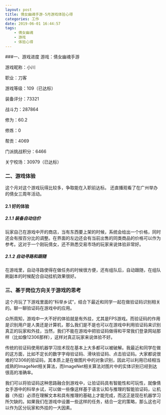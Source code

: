 ```yaml
---
layout: post
title: 倩女幽魂手游-5月游戏体验心得
categories: 工作
date: 2019-06-01 16:44:57
tags:
    - 倩女幽魂
    - 游戏
    - 体验心得
---
```

###一、游戏进度
游戏：倩女幽魂手游

游戏昵称：小川

职业：刀客

游戏等级：109（已达标）

装备评分：73321

战斗力：287864

修为：60.2
<!--more-->
修炼：0

帮贡：4069

门派挑战积分：6466

关宁校场：30979（已达标）

### 二、游戏体验
这个月对这个游戏玩得比较多，争取能在入职前达标。
还直播观看了在广州举办的倩女三周年活动。
#### 2.1 好的体验
##### 2.1.1 装备自动估价
玩家自己在游戏中开的商店，当有东西要上架的时候，系统会给出一个价格，同时还会有按百分比的调整。在界面的左边还会有当前出售的同类商品的价格可以作为参考。这对于一个刚玩倩女，还不熟悉交易市场的玩家来说体验非常好。
##### 2.1.2 自动寻路和跟随
在游戏里，自动寻路使得在做任务的时候很方便，还有组队后，自动跟随，在组队刷副本的时候配合自动挂机效果很好。

### 三、基于岗位方向关于游戏的思考
这个月玩了下游戏里面的“科举乡试”，结合下最近和同学一起在做验证码识别相关的。聊一聊验证码在游戏中的应用。

众所周知，游戏中一大不好的体验就是有外挂，尤其是FPS游戏。而验证码的作用是识别用户是人类还是计算机，那么我们是不是也可以在游戏中利用验证码来识别真正的玩家和外挂，当然，我们不能在游戏中把验证码做得和平常我们登录网站那样（比如像12306那样），这样对真正玩家来说体验不好。

传统的验证码使用机器学习技术现在基本上大多都可以被破解。我最近和同学在做的这方面，比如不定长的数字字母验证码、滑块验证码、点击验证码。大家都说很难的12306的验证码，其本质上是在做图片中的对象识别，因此可以利用已经相当成熟的ImageNet相关算法，而ImageNet相关算法对图片中的实体识别已经到达很高的准确率。

我们可以将验证码这种思路融合到游戏中，让验证码具有智能性和可玩性，就像倩女手游中的科举乡试，可以做一些像这样基于语言认知与推理的智能验证码，让机器（外挂）必须在理解文本和具有推理的基础上才能完成，而这正是现在机器学习所欠缺的。如果我们在游戏中设置一些这样的任务，结合一定的策略，那么这也可以作为区分玩家和外挂的一大因素。